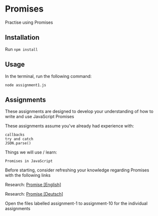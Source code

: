 # Promises

Practise using Promises

## Installation

Run `npm install`

## Usage

In the terminal, run the following command:

`node assignment1.js`



## Assignments

These assignments are designed to develop your understanding of how to write and use JavaScript Promises

These assignments assume you've already had experience with:

    callbacks
    try and catch
    JSON.parse()

Things we will use / learn:

    Promises in JavaScript

Before starting, consider refreshing your knowledge regarding Promises with the following links

Research: [Promise [English]](https://developer.mozilla.org/en-US/docs/Web/JavaScript/Reference/Global_Objects/Promise)

Research: [Promise [Deutsch]](https://developer.mozilla.org/de/docs/Web/JavaScript/Reference/Global_Objects/Promise)

Open the files labelled assignment-1 to assignment-10 for the individual assignments
